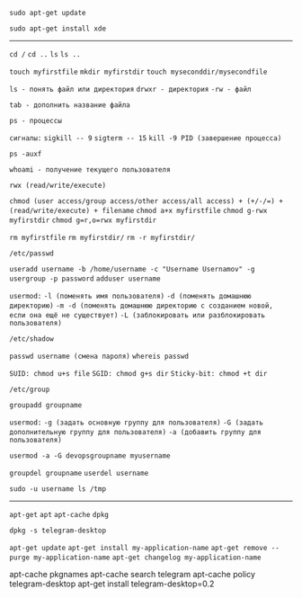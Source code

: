 `sudo apt-get update`

`sudo apt-get install xde`

-------------------
`cd /`
`cd ..`
`ls`
`ls ..`

`touch myfirstfile`
`mkdir myfirstdir`
`touch myseconddir/mysecondfile`

`ls - понять файл или директория`
`drwxr - директория`
`-rw - файл`

`tab - дополнить название файла`

`ps - процессы`

`сигналы:`
`sigkill -- 9`
`sigterm -- 15`
`kill -9 PID (завершение процесса)`

`ps -auxf`

`whoami - получение текущего пользователя`

`rwx (read/write/execute)`

`chmod (user access/group access/other access/all access) + (+/-/=) + (read/write/execute) + filename`
`chmod a+x myfirstfile`
`chmod g-rwx myfirstdir`
`chmod g=r,o=rwx myfirstdir`

`rm myfirstfile`
`rm myfirstdir/`
`rm -r myfirstdir/`

`/etc/passwd`

`useradd username -b /home/username -c "Username Usernamov" -g usergroup -p password`
`adduser username`

`usermod:`
`-l (поменять имя пользователя)`
`-d (поменять домашнюю директорию)`
`-m -d (поменять домашнюю директорию с созданием новой, если она ещё не существует)`
`-L (заблокировать или разблокировать пользователя)`

`/etc/shadow`

`passwd username (смена пароля)`
`whereis passwd`

`SUID: chmod u+s file`
`SGID: chmod g+s dir`
`Sticky-bit: chmod +t dir`

`/etc/group`

`groupadd groupname`

`usermod:`
`-g (задать основную группу для пользователя)`
`-G (задать дополнительную группу для пользователя)`
`-a (добавить группу для пользователя)`

`usermod -a -G devopsgroupname myusername`

`groupdel groupname`
`userdel username`

`sudo -u username ls /tmp`

------
`apt-get`
`apt`
`apt-cache`
`dpkg`

`dpkg -s telegram-desktop`

`apt-get update`
`apt-get install my-application-name`
`apt-get remove --purge my-application-name`
`apt-get changelog my-application-name`

apt-cache pkgnames
apt-cache search telegram
apt-cache policy telegram-desktop
apt-get install telegram-desktop=0.2

